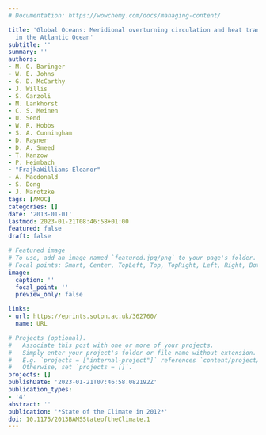 ```yaml
---
# Documentation: https://wowchemy.com/docs/managing-content/

title: 'Global Oceans: Meridional overturning circulation and heat transport observations
  in the Atlantic Ocean'
subtitle: ''
summary: ''
authors:
- M. O. Baringer
- W. E. Johns
- G. D. McCarthy
- J. Willis
- S. Garzoli
- M. Lankhorst
- C. S. Meinen
- U. Send
- W. R. Hobbs
- S. A. Cunningham
- D. Rayner
- D. A. Smeed
- T. Kanzow
- P. Heimbach
- "FrajkaWilliams-Eleanor"
- A. Macdonald
- S. Dong
- J. Marotzke
tags: [AMOC]
categories: []
date: '2013-01-01'
lastmod: 2023-01-21T08:46:58+01:00
featured: false
draft: false

# Featured image
# To use, add an image named `featured.jpg/png` to your page's folder.
# Focal points: Smart, Center, TopLeft, Top, TopRight, Left, Right, BottomLeft, Bottom, BottomRight.
image:
  caption: ''
  focal_point: ''
  preview_only: false

links:
- url: https://eprints.soton.ac.uk/362760/
  name: URL

# Projects (optional).
#   Associate this post with one or more of your projects.
#   Simply enter your project's folder or file name without extension.
#   E.g. `projects = ["internal-project"]` references `content/project/deep-learning/index.md`.
#   Otherwise, set `projects = []`.
projects: []
publishDate: '2023-01-21T07:46:58.082192Z'
publication_types:
- '4'
abstract: ''
publication: '*State of the Climate in 2012*'
doi: 10.1175/2013BAMSStateoftheClimate.1
---
```

